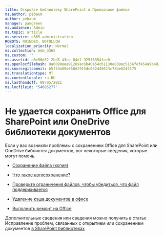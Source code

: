 ```yaml
---
title: Откройте библиотеку SharePoint в Проводнике файлов
ms.author: pebaum
author: pebaum
manager: pamgreen
ms.audience: Admin
ms.topic: article
ms.service: o365-administration
ROBOTS: NOINDEX, NOFOLLOW
localization_priority: Normal
ms.collection: Adm_O365
ms.custom: ''
ms.assetid: a8e56d32-2bd3-43ce-84df-925f6354fee0
ms.openlocfilehash: 8a6099eea91289ac6b40a54cb1130e039ac5156fef454a9b48299c5a15d6c4ed
ms.sourcegitcommit: b5f7da89a650d2915dc652449623c78be6247175
ms.translationtype: MT
ms.contentlocale: ru-RU
ms.lasthandoff: 08/05/2021
ms.locfileid: "54085277"
---
```

# <a name="cannot-save-office-documents-to-sharepoint-or-onedrive-document-library"></a>Не удается сохранить Office для SharePoint или OneDrive библиотеки документов

Если у вас возникли проблемы с сохранением Office для SharePoint или OneDrive библиотек документов, вот некоторые сведения, которые могут помочь.


- [Сохранение файла (копия)](https://support.office.com/article/save-a-file-in-microsoft-office-a7f0a209-ad22-4212-bb53-6cd8e801a6fb)

- [Что такое автосохранение?](https://support.office.com/article/what-is-autosave-6d6bd723-ebfd-4e40-b5f6-ae6e8088f7a5)

- [Проверьте ограничения файлов, чтобы убедиться, что файл поддерживается](https://support.office.com/article/Invalid-file-names-and-file-types-in-OneDrive-OneDrive-for-Business-and-SharePoint-64883a5d-228e-48f5-b3d2-eb39e07630fa)

- [Удаление кэша документов в офисе](https://support.office.com/article/Delete-your-Office-Document-Cache-b1d3765e-d71b-4bb8-99ca-acd22c42995d)

- [Выполнить ремонт на Office](https://support.office.com/Article/Repair-an-Office-application-7821d4b6-7c1d-4205-aa0e-a6b40c5bb88b)

Дополнительные сведения или сведения можно получить в статье Исправление проблем, связанных с открытием или сохранением документов [в SharePoint библиотеках](https://support.office.com/article/Fix-problems-opening-documents-in-SharePoint-libraries-31329FA1-4AD0-47FC-95D8-BB0C5B12A536)

